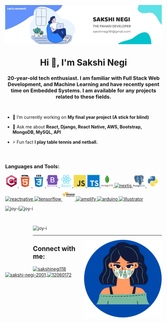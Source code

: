 ![](Header.jpg)
<h1 align="center" >Hi 👋, I'm Sakshi Negi</h1>

<h3 align="center">20-year-old tech enthusiast. I am familiar with Full Stack Web Development, and Machine Learning and have recently spent time on Embedded Systems. I am available for any projects related to these fields.</h3>
<br>

- 🔭 I’m currently working on **My final year project (A stick for blind)**

- 💬 Ask me about **React, Django, React Native, AWS, Bootstrap, MongoDB, MySQL, API**

- ⚡ Fun fact **I play table tennis and netball.**

<br>

<h3 align="left">Languages and Tools:</h3>
<p align="left">
    <a href="https://www.w3schools.com/cpp/" target="_blank" rel="noreferrer"> 
        <img src="https://raw.githubusercontent.com/devicons/devicon/master/icons/cplusplus/cplusplus-original.svg" alt="cplusplus" width="40" height="40"padding="40"/>
    </a> 
    <a href="https://www.w3.org/html/" target="_blank" rel="noreferrer"> 
        <img src="https://raw.githubusercontent.com/devicons/devicon/master/icons/html5/html5-original-wordmark.svg" alt="html5" width="40" height="40" padding="20"/>
    </a> 
    <a href="https://www.w3schools.com/css/" target="_blank" rel="noreferrer"> 
        <img src="https://raw.githubusercontent.com/devicons/devicon/master/icons/css3/css3-original-wordmark.svg" alt="css3" width="40" height="40"padding="20"/> 
    </a> 
    <a href="https://getbootstrap.com" target="_blank" rel="noreferrer"> 
        <img src="https://raw.githubusercontent.com/devicons/devicon/master/icons/bootstrap/bootstrap-plain-wordmark.svg" alt="bootstrap" width="40" height="40" padding="20"/> 
    </a> 
    <a href="https://reactjs.org/" target="_blank" rel="noreferrer"> 
        <img src="https://raw.githubusercontent.com/devicons/devicon/master/icons/react/react-original-wordmark.svg" alt="react" width="40" height="40" padding="20"/> 
    </a> 
    <a href="https://developer.mozilla.org/en-US/docs/Web/JavaScript" target="_blank" rel="noreferrer"> 
        <img src="https://raw.githubusercontent.com/devicons/devicon/master/icons/javascript/javascript-original.svg" alt="javascript" width="40" height="40" padding="20"/> 
    </a> 
    <a href="https://www.typescriptlang.org/" target="_blank" rel="noreferrer"> 
        <img src="https://raw.githubusercontent.com/devicons/devicon/master/icons/typescript/typescript-original.svg" alt="typescript" width="40" height="40" padding="20"/> 
    </a>  
    <a href="https://www.mongodb.com/" target="_blank" rel="noreferrer"> 
        <img src="https://raw.githubusercontent.com/devicons/devicon/master/icons/mongodb/mongodb-original-wordmark.svg" alt="mongodb" width="40" height="40" padding="20"/> 
    </a> 
    <a href="https://nextjs.org/" target="_blank" rel="noreferrer"> 
        <img src="https://cdn.worldvectorlogo.com/logos/nextjs-2.svg" alt="nextjs" width="40" height="40" padding="20"/> 
    </a> 
    <a href="https://www.postgresql.org" target="_blank" rel="noreferrer"> 
        <img src="https://raw.githubusercontent.com/devicons/devicon/master/icons/postgresql/postgresql-original-wordmark.svg" alt="postgresql" width="40" height="40" padding="20"/> 
    </a>
    <a href="https://www.python.org" target="_blank" rel="noreferrer"> 
        <img src="https://raw.githubusercontent.com/devicons/devicon/master/icons/python/python-original.svg" alt="python" width="40" height="40" padding="20"/> 
    </a> 
    <a href="https://reactnative.dev/" target="_blank" rel="noreferrer"> 
        <img src="https://reactnative.dev/img/header_logo.svg" alt="reactnative" width="40" height="40" padding="20"/> 
    </a> 
    <a href="https://www.tensorflow.org" target="_blank" rel="noreferrer"> 
        <img src="https://www.vectorlogo.zone/logos/tensorflow/tensorflow-icon.svg" alt="tensorflow" width="40" height="40" padding="20"/> 
    </a>       
    <a href="https://aws.amazon.com" target="_blank" rel="noreferrer"> 
        <img src="https://raw.githubusercontent.com/devicons/devicon/master/icons/amazonwebservices/amazonwebservices-original-wordmark.svg" alt="aws" width="40" height="40" padding="20"/> 
    </a> 
    <a href="https://aws.amazon.com/amplify/" target="_blank" rel="noreferrer"> 
        <img src="https://docs.amplify.aws/assets/logo-dark.svg" alt="amplify" width="40" height="40" padding="20"/> 
    </a> 
    <a href="https://www.arduino.cc/" target="_blank" rel="noreferrer"> 
        <img src="https://cdn.worldvectorlogo.com/logos/arduino-1.svg" alt="arduino" width="40" height="40" padding="20"/> 
    </a>
    <a href="https://www.adobe.com/in/products/illustrator.html" target="_blank" rel="noreferrer">
        <img src="https://www.vectorlogo.zone/logos/adobe_illustrator/adobe_illustrator-icon.svg" alt="illustrator" width="40" height="40" padding="20"/> 
    </a> 

</p>

<p >
    <img align="left" src="https://github-readme-stats.vercel.app/api/top-langs?username=joy-i&show_icons=true&locale=en&layout=compact" alt="joy-i"padding-right="100"  height="200" />
</p>

<p>&nbsp;
    <img align="left" src="https://github-readme-stats.vercel.app/api?username=joy-i&show_icons=true&locale=en" alt="joy-i"  height ="200"padding-top="200" />
</p>
<br>
<p>
    <img align="center" src="https://github-readme-streak-stats.herokuapp.com/?user=joy-i&" alt="joy-i"padding-top="200" />
</p>
<hr>

<img align="right" src="Image2.png" height="250" margin="0">
<h2 align="left">Connect with me:</h2>

<p align="left">
    <a href="https://twitter.com/sakshinegi118" target="blank">   
        <img align="center" src="https://raw.githubusercontent.com/rahuldkjain/github-profile-readme-generator/master/src/images/icons/Social/twitter.svg" alt="sakshinegi118" height="40" width="40"/>
    </a>    
    <a href="https://linkedin.com/in/sakshi-negi-2001" target="blank">    
        <img align="center" src="https://raw.githubusercontent.com/rahuldkjain/github-profile-readme-generator/master/src/images/icons/Social/linked-in-alt.svg" alt="sakshi-negi-2001" height="40" width="40" />
    </a>
    <a href="https://stackoverflow.com/users/12060172" target="blank">    
        <img align="center" src="https://raw.githubusercontent.com/rahuldkjain/github-profile-readme-generator/master/src/images/icons/Social/stack-overflow.svg" alt="12060172" height="40" width="40" />
    </a>
    
</p>

